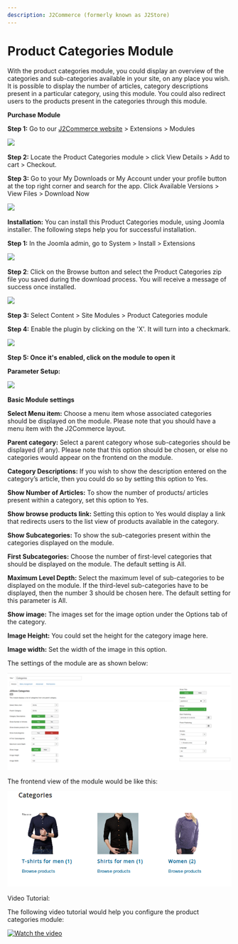 ```yaml
---
description: J2Commerce (formerly known as J2Store)
---
```


# Product Categories Module

With the product categories module, you could display an overview of the categories and sub-categories available in your site, on any place you wish. It is possible to display the number of articles, category descriptions present in a particular category, using this module. You could also redirect users to the products present in the categories through this module.

**Purchase Module**

**Step 1:** Go to our [J2Commerce website](https://www.j2commerce.com/) > Extensions > Modules

![](/img/product-category-purchase.webp)

**Step 2:** Locate the Product Categories module > click View Details > Add to cart > Checkout.

**Step 3:** Go to your My Downloads or My Account under your profile button at the top right corner and search for the app. Click Available Versions > View Files > Download Now

![](/img/product-category-download.webp)

**Installation:** You can install this Product Categories module, using Joomla installer. The following steps help you for successful installation.

**Step 1:** In the Joomla admin, go to System > Install > Extensions

![](/img/product-category-installer-1.webp)

**Step 2**: Click on the Browse button and select the Product Categories zip file you saved during the download process. You will receive a message of success once installed.

![](/img/product-category-download1.webp)

**Step 3:** Select Content > Site Modules > Product Categories module

**Step 4:** Enable the plugin by clicking on the 'X'. It will turn into a checkmark.&#x20;

![](/img/product-category-enable.webp)

**Step 5: Once it's enabled, click on the module to open it**

**Parameter Setup:**&#x20;

![](/img/product-category-parameters.webp)

**Basic Module settings**

**Select Menu item:** Choose a menu item whose associated categories should be displayed on the module. Please note that you should have a menu item with the J2Commerce layout.

**Parent category:** Select a parent category whose sub-categories should be displayed (if any). Please note that this option should be chosen, or else no categories would appear on the frontend on the module.

**Category Descriptions:** If you wish to show the description entered on the category’s article, then you could do so by setting this option to Yes.

**Show Number of Articles:** To show the number of products/ articles present within a category, set this option to Yes.

**Show browse products link:** Setting this option to Yes would display a link that redirects users to the list view of products available in the category.

**Show Subcategories:** To show the sub-categories present within the categories displayed on the module.

**First Subcategories:** Choose the number of first-level categories that should be displayed on the module. The default setting is All.

**Maximum Level Depth:** Select the maximum level of sub-categories to be displayed on the module. If the third-level sub-categories have to be displayed, then the number 3 should be chosen here. The default setting for this parameter is All.

**Show image:** The images set for the image option under the Options tab of the category.

**Image Height:** You could set the height for the category image here.

**Image width:** Set the width of the image in this option.

The settings of the module are as shown below:

![](https://raw.githubusercontent.com/j2store/doc-images/master/modules/product-categories-module/pcm01.png)

The frontend view of the module would be like this:

![](https://raw.githubusercontent.com/j2store/doc-images/master/modules/product-categories-module/pcm02.png)

Video Tutorial:

The following video tutorial would help you configure the product categories module:

[![Watch the video](https://img.youtube.com/vi/eFRM09OjX4Q/hqdefault.jpg)](https://www.youtube.com/watch?v=eFRM09OjX4Q)
